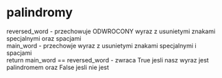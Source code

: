 # palindromy <br/>
reversed_word - przechowuje ODWROCONY wyraz z usunietymi znakami specjalnymi oraz spacjami <br/>
main_word - przechowje wyraz z usunietymi znakami specjalnymi i spacjami <br/>
return main_word == reversed_word - zwraca True jesli nasz wyraz jest palindromem oraz False jesli nie jest <br/>
